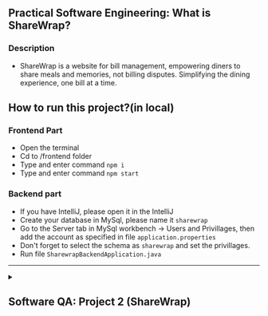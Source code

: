 ## Practical Software Engineering: What is ShareWrap?

  ### Description
- ShareWrap is a website for bill management, empowering diners to share meals and memories, not billing disputes. Simplifying the dining experience, one bill at a time.


## How to run this project?(in local)
  ### Frontend Part
  - Open the terminal
  - Cd to /frontend folder
  - Type and enter command `npm i`
  - Type and enter command `npm start`
  ### Backend part
  - If you have IntelliJ, please open it in the IntelliJ
  - Create your database in MySql, please name it `sharewrap`
  - Go to the Server tab in MySql workbench -> Users and Privillages, then add the account as specified in file `application.properties`
  - Don't forget to select the schema as `sharewrap` and set the privillages.
  - Run file `SharewrapBackendApplication.java`
---

<details>
<summary><h2>Software QA: Project 2 (ShareWrap)</h2></summary>

> ### ❗️NOTES❗️
> ### This is QA Section, Ming will put the content below in the separated repo (After finishing all tasks in Practical SE)
> You can click [here](https://studentmahidolac-my.sharepoint.com/:w:/g/personal/chaiyong_rag_mahidol_ac_th/EdwEp36CaWVFkTFe6Md2LuUBcb3R8Pn6hO6NyNJ59IQdgw?rtime=v6KTkIPf20g) to see the QA project#2 description

### This is repository which 
This practice is under the Faculty of ICT, Mahidol University, in ITCS473: Software Quality Assuarance and Testing.

## :dancers:Tester Team:
| #   | Name        | LastName         | Student ID | GitHub                              |
| --- | ----------- | ---------------- | ---------- | ----------------------------------- |
| 1   | Rujiphart   | Charatvaraphan   | 6388012    | https://github.com/MingRuji6388012  |
| 2   | Doungnapat  | Thiansukont      | 6388068    | https://github.com/doungnapat27     |
| 3   | Sarayut     | Theeraumpronpunt | 6388111    | https://github.com/ORPGCLUP         |
| 4   | Watsapol    | Samittivate      | 6388155    | https://github.com/MarkMPW          |
| 5   | Thitirat    | Sukijprasert     | 6388156    | https://github.com/EFFTHIIZZ        |
| 6   | Bunradar    | Chartchaiyadech  | 6388185    | https://github.com/BunradarCH       |


<details>
<summary><h2>📱 Unit testing 📱</h2></summary>
<details>
<summary><h3>Test case #1: <code> UserService - Test valid email and password for Log In </code> </h3></summary>
   
### Name of the Test: Test valid email and password
### The goal of the test case: validate user input for a valid email and password, ensuring that the validation function works correctly.
### Tool using for testing: JUnit, Mockito
### The characteristics developed for this test case:
   - **Interface-based:**
   - **Functionality-based:**
**Interface-based**
1. Identify testable functions
   -  'login' method in the 'UserService' class
2. Identify parameters, return types, return values, and exceptional behavior
   - Parameters:
     - 'LoginDto' containing email and password.
   - Return type: 
     - Boolean
   - Return value:
     - true
     - false
   - Exceptional behavior:
     - Throws `AppException` with message "Unknown user" and HTTP status NOT_FOUND if the user is not found.
     - Throws `AppException` with message "Invalid password" and HTTP status BAD_REQUEST if the password is invalid.
3. Model the input domain
   - Develop Characteristics
     - C1 = Email
     - C2 = Password
   - Partition characteristics
     
     | Characteristic | b1 | b2 |
     | -------------- | --- | --- |
     | Email | true | false |
     | Password | true | false |
     
   - Identify (possible) values
     
     | Characteristic | b1 | b2 |
     | -------------- | --- | --- |
     | Email | "test@example.com" | "" |
     | Password | "password" | "wrongPassword" |
     
4. Combine partitions to define test requirements
   - Assumption: ACoC
   - Test Requirements: number of test (upper bound) = c
       - (Valid Email, Valid Password), (Valid Email, Invalid Password), (Invalid Email, Valid Password), (Invalid Email, Invalid Password).
  
5. Derive test values

     | Test | Email | Password | Expected Results|
     | ---------------- | ---------- | ---------- | --------------- |
     | T1 ((Valid Email, Valid Password)) | "test@example.com" | "password" | true |
     | T2 (Valid Email, Invalid Password) | "test_@example.com" | "wrongPassword" | false |
     | T3 (Invalid Email, Valid Password) | "" | "wrongPassword" | false |
     | T4 (Invalid Email, Invalid Password) | "test_invalid@example.com" | "wrongPassword" | false |
   
**Functionality-based**
1. Identify testable functions
   -  'login' method in the 'UserService' class
2. Identify parameters, return types, return values, and exceptional behavior
   - Parameters:
     - 'LoginDto' containing email and password.
   - Return type: 
     - 'UserDto' for a successful login
     - 'null' for an indication of failure
   - Return value:
     - A user object if the login is successful
     - 'null' or an indication of failure if the login is unsuccessful
   - Exceptional behavior:
     - Throws `AppException` with message "Unknown user" and HTTP status NOT_FOUND if the user is not found.
     - Throws `AppException` with message "Invalid password" and HTTP status BAD_REQUEST if the password is invalid.
3. Model the input domain
   - Develop Characteristics
     - C1 = Email
     - C2 = Password
   - Partition characteristics
     
     | Characteristic | b1 | b2 |
     | -------------- | --- | --- |
     | Email | Valid | Invalid |
     | Password | Valid | Invalid |
     
   - Identify (possible) values
     
     | Characteristic | b1 | b2 |
     | -------------- | --- | --- |
     | Email | "test@example.com" | "" |
     | Password | "password" | "wrongPassword" |
     
4. Combine partitions to define test requirements
   - Assumption: ACoc
   - Test Requirements: number of test (upper bound) = c
       - (Valid Email, Valid Password), (Valid Email, Invalid Password), (Invalid Email, Valid Password), (Invalid Email, Invalid Password).
  
5. Derive test values

     | Test | Email | Password | Expected Results|
     | ---------------- | ---------- | ---------- | --------------- |
     | T1 ((Valid Email, Valid Password)) | "test@example.com" | "password" | "logging in..." |
     | T2 (Valid Email, Invalid Password) | "test_@example.com" | "wrongPassword" | HttpStatus.BAD_REQUEST, "Invalid password" |
     | T3 (Invalid Email, Valid Password) | "" | "password" | HttpStatus.NOT_FOUND |
     | T4 (Invalid Email, Invalid Password) | "" | "wrongPassword" | HttpStatus.BAD_REQUEST |

</details> 

<details>
<summary><h3>Test case #2: <code> UserService - Test generateUniqueUserId</code> </h3></summary>
   
### Name of the Test: test_generateUniqueUserId
### The goal of the test case: Verify that the generateUniqueUserId method in the UserService class produces unique user IDs for different usernames.
### Tool using for testing: JUnit, Mockito
### The characteristics developed for this test case:
   - **Interface-based:**
   - **Functionality-based:**
**Interface-based**
1. Identify testable functions
2. Identify parameters, return types, return values, and exceptional behavior
   - Parameters: String username
   - Return type: String
   - Return value: The generated user ID
   - Exceptional behavior: -
3. Model the input domain
   - Develop Characteristics
     - C1 = Length of username
   - Partition characteristics
     
     | Characteristic   | b1         | b2         |
     | ---------------- | ---------- | ---------- |
     | Length of username | <min_length | >=min_length|
     
   - Identify (possible) values
     
     | Characteristic   | b1         | b2         |
     | ---------------- | ---------- | ---------- |
     | Length of username | 0 | "john_doe" |
     
4. Combine partitions to define test requirements
   - Assumption:ACoC
   - Test Requirements: number of test (upper bound) = 2
      - (""), ("john_doe")
  
5. Derive test values

     | Test             | Length of username | expected results |
     | ---------------- | ---------- | ---------- |
     |  T1("")  | 0 | false |
     |  T2("john_doe")  | 8 | true |
   
**Functionality-based**
1. Identify testable functions
   - generateUniqueUserId method in UserService
2. Identify parameters, return types, return values, and exceptional behavior
   - Parameters: username (String)
   - Return type: String
   - Return value: Unique user ID generated based on the username
   - Exceptional behavior: -
3. Model the input domain
   - Develop Characteristics
     - C1 = Usernames
   - Partition characteristics
     
     | Characteristic | b1         | b2         |
     | ---------- | ---------- | ---------- |
     | Usernames  |  Valid |  Invalid  |
     
   - Identify (possible) values
     
     | Characteristic   | b1         | b2         |
     | ---------------- | ---------- | ---------- |
     |  Usernames  | "john_doe" | "jane_smith"  |
     
4. Combine partitions to define test requirements
   - Assumption: ECC
   - Test Requirements: number of test(upper bound) = 2
      - (Vallid), (Invalid)
  
5. Derive test values

     | Test             | Usernames | expected results|
     | ---------------- | ---------- | ---------- |
     |  T1(Valid)    | ("john_doe", "jane_smith") |Unique user ID generated|
     |  T2(Invalid)    | ("john_doe", "john_doe") |Unique user ID generated|

</details> 

<details>
<summary><h3>Test case #3: <code> UserService - Test generateUserId </code> </h3></summary>
   
### Name of the Test: test_generateUserId
### The goal of the test case:
### Tool using for testing:
### The characteristics developed for this test case:
   - **Interface-based:**
   - **Functionality-based:**
**Interface-based**
1. Identify testable functions
2. Identify parameters, return types, return values, and exceptional behavior
   - Parameters: String username
   - Return type: String
   - Return value: The generated user ID
   - Exceptional behavior: -
3. Model the input domain
   - Develop Characteristics
     - C1 = Length of the input username
   - Partition characteristics
     
     | Characteristic   | b1         | b2         |
     | ---------------- | ---------- | ---------- |
     | Length of username | len = 0 | len > 0 |
     
   - Identify (possible) values
     
     | Characteristic   | b1         | b2         |
     | ---------------- | ---------- | ---------- |
     | Length of username | "" | "john_doe" |
     
4. Combine partitions to define test requirements
   - Assumption:ACoC
   - Test Requirements: number of test (upper bound) = 2
      - (len = 0), (len > 0)
  
5. Derive test values

     | Test             | Length of username | expected results |
     | ---------------- | ---------- | ---------- |
     |  T1(len = 0)  | "" | 6 |
     |  T2(len > 0)  | "john_doe" | 14 |
   
**Functionality-based**
1. Identify testable functions: generateUserId
3. Identify parameters, return types, return values, and exceptional behavior
   - Parameters: String username
   - Return type: String
   - Return value: The generated user ID
   - Exceptional behavior: -
5. Model the input domain
   - Develop Characteristics
     - C1 = Length of the username
   - Partition characteristics
     
     | Characteristic   | b1         | 
     | ---------------- | ---------- | 
     | Length of the username | 1 |
     
   - Identify (possible) values
     
     | Characteristic   | b1         |
     | ---------------- | ---------- |
     | Length of the username | "a" |
     
6. Combine partitions to define test requirements
   - Assumption: ACoC
   - Test Requirements: number of test(upper bound) =
      - ("a")
  
7. Derive test values

     | Test             |           | expected results|
     | ---------------- | ---------- | --------------- |
     |  T1("a") | 1 |	7 characters | 

</details> 

---

<details>
  <summary><h2> 👩🏻‍💻 System test (Manual test) 👨🏻‍💻 </h2></summary>

  ### Description
  - ### Three of manual tests with traceability matrix is in folder 📁 ```manual test case``` ➡️ [URL TO FOLDER manual test case in GITHUB](www.google.com)
  - **You must create at least 3 test cases for system testing.**
  - **Test case template and resources**
    - [DOC](https://www.softwaretestinghelp.com/wp-content/qa/uploads/2012/12/Test-case-example-doc.doc)
    - [Excel](https://www.softwaretestinghelp.com/wp-content/qa/uploads/2012/12/Test-case-template-xls.xls)
    - [Test case example](https://www.softwaretestinghelp.com/wp-content/qa/uploads/2018/05/Test-Case-Format-with-Example.docx)
    - [180+ Web Application Testing Example Test Cases](https://www.softwaretestinghelp.com/sample-test-cases-testing-web-desktop-applications/)
    - [traceability matrix](https://www.guru99.com/traceability-matrix.html)

  
</details>

---

<details>
  <summary><h2> 🤖 Automated UI Testing 🤖 </h2></summary>
  
  ### Description
  - ### Three of automated UI tests with code using Selenium Web Driver is in folder 📁 ```automated test case``` ➡️ [URL TO FOLDER automated test case in GITHUB](www.google.com)
  - create at least **3 automated UI test cases.** Based on the 3 manual system test cases that you created, convert them into automated UI test cases using **Selenium Web Driver or Robot framework.**
  - **[Automated UI Testing](https://studentmahidolac-my.sharepoint.com/:w:/g/personal/chaiyong_rag_mahidol_ac_th/EYxyoC1ZGkZPiKMl-9HXypsB9Xirs5iE6Bl3cCcb7plW1w?e=XdeDpo)**

  
</details>

---

<details>
  <summary><h2> 💚 BONUS: CI Integration 💚 </h1></summary>
</details>

</details>

